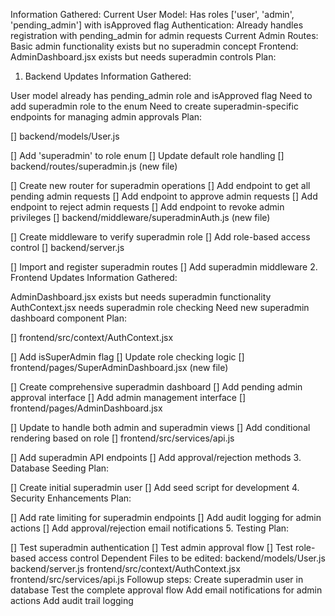 Information Gathered:
Current User Model: Has roles ['user', 'admin', 'pending_admin'] with isApproved flag
Authentication: Already handles registration with pending_admin for admin requests
Current Admin Routes: Basic admin functionality exists but no superadmin concept
Frontend: AdminDashboard.jsx exists but needs superadmin controls
Plan:
1. Backend Updates
Information Gathered:

User model already has pending_admin role and isApproved flag
Need to add superadmin role to the enum
Need to create superadmin-specific endpoints for managing admin approvals
Plan:

[] backend/models/User.js

[] Add 'superadmin' to role enum
[] Update default role handling
[] backend/routes/superadmin.js (new file)

[] Create new router for superadmin operations
[] Add endpoint to get all pending admin requests
[] Add endpoint to approve admin requests
[] Add endpoint to reject admin requests
[] Add endpoint to revoke admin privileges
[] backend/middleware/superadminAuth.js (new file)

[] Create middleware to verify superadmin role
[] Add role-based access control
[] backend/server.js

[] Import and register superadmin routes
[] Add superadmin middleware
2. Frontend Updates
Information Gathered:

AdminDashboard.jsx exists but needs superadmin functionality
AuthContext.jsx needs superadmin role checking
Need new superadmin dashboard component
Plan:

[] frontend/src/context/AuthContext.jsx

[] Add isSuperAdmin flag
[] Update role checking logic
[] frontend/pages/SuperAdminDashboard.jsx (new file)

[] Create comprehensive superadmin dashboard
[] Add pending admin approval interface
[] Add admin management interface
[] frontend/pages/AdminDashboard.jsx

[] Update to handle both admin and superadmin views
[] Add conditional rendering based on role
[] frontend/src/services/api.js

[] Add superadmin API endpoints
[] Add approval/rejection methods
3. Database Seeding
Plan:

[] Create initial superadmin user
[] Add seed script for development
4. Security Enhancements
Plan:

[] Add rate limiting for superadmin endpoints
[] Add audit logging for admin actions
[] Add approval/rejection email notifications
5. Testing
Plan:

[] Test superadmin authentication
[] Test admin approval flow
[] Test role-based access control
Dependent Files to be edited:
backend/models/User.js
backend/server.js
frontend/src/context/AuthContext.jsx
frontend/src/services/api.js
Followup steps:
Create superadmin user in database
Test the complete approval flow
Add email notifications for admin actions
Add audit trail logging